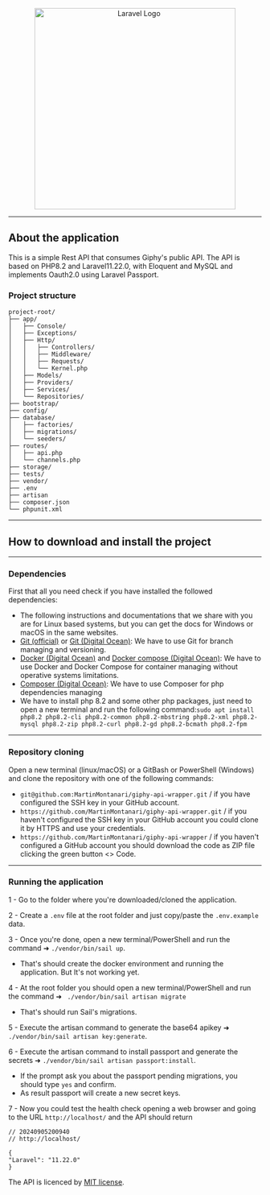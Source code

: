 <p align="center"><a href="https://laravel.com" target="_blank"><img src="https://raw.githubusercontent.com/laravel/art/master/logo-lockup/5%20SVG/2%20CMYK/1%20Full%20Color/laravel-logolockup-cmyk-red.svg" width="400" alt="Laravel Logo"></a></p>

--------------------------------------
## About the application
This is a simple Rest API that consumes Giphy's public API. The API is based on PHP8.2 and Laravel11.22.0, with Eloquent and MySQL and implements Oauth2.0 using Laravel Passport.

### Project structure

```
project-root/
├── app/
│   ├── Console/
│   ├── Exceptions/
│   ├── Http/
│   │   ├── Controllers/
│   │   ├── Middleware/
│   │   ├── Requests/
│   │   └── Kernel.php
│   ├── Models/
│   ├── Providers/
│   ├── Services/
│   └── Repositories/
├── bootstrap/
├── config/
├── database/
│   ├── factories/
│   ├── migrations/
│   └── seeders/
├── routes/
│   ├── api.php
│   └── channels.php
├── storage/
├── tests/
├── vendor/
├── .env
├── artisan
├── composer.json
└── phpunit.xml
```

--------------------------------------
## How to download and install the project

--------------------------------------
### Dependencies
First that all you need check if you have installed the followed dependencies:
- The following instructions and documentations that we share with you are for Linux based systems, but you can get the docs for Windows or macOS in the same websites. 
- [Git (official)](https://git-scm.com/downloads) or [Git (Digital Ocean)](https://www.digitalocean.com/community/tutorials/how-to-install-git-on-ubuntu-22-04): We have to use Git for branch managing and versioning.
- [Docker (Digital Ocean)](https://www.digitalocean.com/community/tutorials/how-to-install-and-use-docker-on-ubuntu-20-04) and [Docker compose (Digital Ocean)](https://www.digitalocean.com/community/tutorials/how-to-install-and-use-docker-compose-on-ubuntu-22-04): We have to use Docker and Docker Compose for container managing without operative systems limitations.
- [Composer (Digital Ocean)](https://www.digitalocean.com/community/tutorials/how-to-install-and-use-composer-on-ubuntu-20-04): We have to use Composer for php dependencies managing
- We have to install php 8.2 and some other php packages, just need to open a new terminal and run the following command:`sudo apt install php8.2 php8.2-cli php8.2-common php8.2-mbstring php8.2-xml php8.2-mysql php8.2-zip php8.2-curl php8.2-gd php8.2-bcmath php8.2-fpm`
------------------------
### Repository cloning
Open a new terminal (linux/macOS) or a GitBash or PowerShell (Windows) and clone the repository with one of the following commands:
- `git@github.com:MartinMontanari/giphy-api-wrapper.git` / if you have configured the SSH key in your GitHub account.
- `https://github.com/MartinMontanari/giphy-api-wrapper.git` / if you haven't configured the SSH key in your GitHub account you could clone it by HTTPS and use your credentials.
- `https://github.com/MartinMontanari/giphy-api-wrapper` / if you haven't configured a GitHub account you should download the code as ZIP file clicking the green button <> Code.
------------------------
### Running the application
1 - Go to the folder where you're downloaded/cloned the application.

2 - Create a `.env` file at the root folder and just copy/paste the `.env.example` data. 

3 - Once you're done, open a new terminal/PowerShell and run the command ➜  `./vendor/bin/sail up`.
- That's should create the docker environment and running the application. But It's not working yet.

4 - At the root folder you should open a new terminal/PowerShell and run the command ➜  ` ./vendor/bin/sail artisan migrate`

- That's should run Sail's migrations.

5 - Execute the artisan command to generate the base64 apikey ➜  `./vendor/bin/sail artisan key:generate`.

6 - Execute the artisan command to install passport and generate the secrets ➜  `./vendor/bin/sail artisan passport:install`.

- If the prompt ask you about the passport pending migrations, you should type `yes` and confirm.
- As result passport will create a new secret keys.
 
7 - Now you could test the health check opening a web browser and going to the URL `http://localhost/` and the API should return
```
// 20240905200940
// http://localhost/

{
"Laravel": "11.22.0"
}
```

The API is licenced by [MIT license](https://opensource.org/licenses/MIT).
